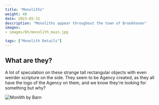 ```yaml
---
title: "Monoliths"
weight: 40
date: 2023-05-31
description: "Monoliths appear throughout the town of Brookhaven"
images: 
- images/bh/monolith_main.jpg

tags: ["Monolith Details"]
---
```



## What are they?

A lot of speculation on these strange tall rectangular objects with even weirder scripture on the side. They seem to be Agency created, as they all have the logo of the Agency on them, and we know they're looking for something but why?

![Monlith by Barn](/images/bh/monolith_main.jpg)